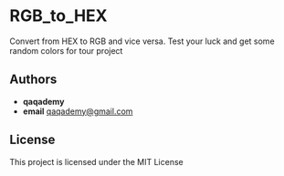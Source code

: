 # RGB_to_HEX

Convert from HEX to RGB and vice versa.
Test your luck and get some random colors for tour project 

## Authors

* **qaqademy** 
* **email**   qaqademy@gmail.com
 
## License

This project is licensed under the MIT License